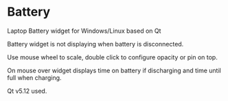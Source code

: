 # Battery
Laptop Battery widget for Windows/Linux based on Qt

Battery widget is not displaying when battery is disconnected.

Use mouse wheel to scale, double click to configure opacity or pin on top.

On mouse over widget displays time on battery if discharging and time until full when charging.

Qt v5.12 used.
